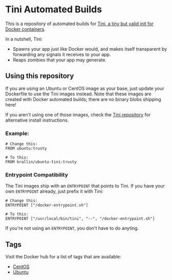Tini Automated Builds
=====================

This is a repository of automated builds for [Tini, a tiny but valid init
for Docker containers][10].

In a nutshell, Tini:

  + Spawns your app just like Docker would, and makes itself transparent
    by forwarding any signals it receives to your app.
  + Reaps zombies that your app may generate.


Using this repository
---------------------

If you are using an Ubuntu or CentOS image as your base, just update your
Dockerfile to use the Tini images instead. Note that these images are created
with Docker automated builds; there are no binary blobs shipping here!

If you aren't using one of those images, check the [Tini repository][10] for
alternative install instructions.


### Example: ###

    # Change this:
    FROM ubuntu:trusty

    # To this:
    FROM krallin/ubuntu-tini:trusty


### Entrypoint Compatibility ###

The Tini images ship with an `ENTRYPOINT` that points to Tini. If you have
your own `ENTRYPOINT` already, just prefix it with Tini:

    # Change this:
    ENTRYPOINT ["/docker-entrypoint.sh"]

    # To this:
    ENTRYPOINT ["/usr/local/bin/tini", "--", "/docker-entrypoint.sh"]

If you're not using an `ENTRYPOINT`, you don't have to do anyting.


Tags
----

Visit the Docker hub for a list of tags that are available:

  + [CentOS][20]
  + [Ubuntu][21]

  [10]: https://github.com/krallin/tini
  [20]: https://hub.docker.com/r/krallin/centos-tini/
  [21]: https://hub.docker.com/r/krallin/ubuntu-tini/
